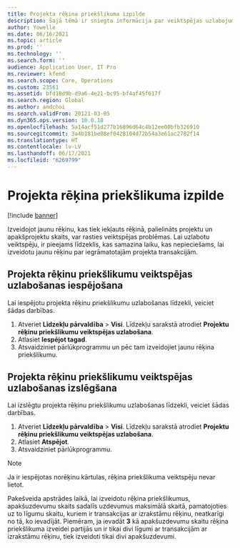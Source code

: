 ```yaml
---
title: Projekta rēķina priekšlikuma izpilde
description: Šajā tēmā ir sniegta informācija par veiktspējas uzlabojumiem projekta rēķinu priekšlikumiem.
author: Yowelle
ms.date: 06/16/2021
ms.topic: article
ms.prod: ''
ms.technology: ''
ms.search.form: ''
audience: Application User, IT Pro
ms.reviewer: kfend
ms.search.scope: Core, Operations
ms.custom: 23561
ms.assetid: bfd18d9b-d9a6-4e21-bc95-bf4af45f617f
ms.search.region: Global
ms.author: andchoi
ms.search.validFrom: 20121-03-05
ms.dyn365.ops.version: 10.0.18
ms.openlocfilehash: 5a14acf51d277b16896d64c4b12ee00bfb326910
ms.sourcegitcommit: 3a4b181be08ef0428104d72b54a3e61ac2782f14
ms.translationtype: HT
ms.contentlocale: lv-LV
ms.lasthandoff: 06/17/2021
ms.locfileid: "6269799"
---
```

# <a name="project-invoice-proposal-performance"></a>Projekta rēķina priekšlikuma izpilde

[!include [banner](../includes/banner.md)]

Izveidojot jaunu rēķinu, kas tiek iekļauts rēķinā, palielināts projektu un apakšprojektu skaits, var rasties veiktspējas problēmas. Lai uzlabotu veiktspēju, ir pieejams līdzeklis, kas samazina laiku, kas nepieciešams, lai izveidotu jaunu rēķinu par iegrāmatotajām projekta transakcijām.

## <a name="enable-project-invoice-proposal-performance-enhancement"></a>Projekta rēķinu priekšlikumu veiktspējas uzlabošanas iespējošana
Lai iespējotu projekta rēķinu priekšlikumu uzlabošanas līdzekli, veiciet šādas darbības.

1.  Atveriet **Līdzekļu pārvaldība** > **Visi**. Līdzekļu sarakstā atrodiet **Projektu rēķinu priekšlikumu veiktspējas uzlabošana**.
2.  Atlasiet **Iespējot tagad**.
3.  Atsvaidziniet pārlūkprogrammu un pēc tam izveidojiet jaunu rēķina priekšlikumu.

## <a name="turn-off-project-invoice-proposal-performance-enhancement"></a>Projekta rēķinu priekšlikumu veiktspējas uzlabošanas izslēgšana
Lai izslēgtu projekta rēķinu priekšlikumu uzlabošanas līdzekli, veiciet šādas darbības.

1.  Atveriet **Līdzekļu pārvaldība** > **Visi**. Līdzekļu sarakstā atrodiet **Projektu rēķinu priekšlikumu veiktspējas uzlabošana**.
2.  Atlasiet **Atspējot**.
3.  Atsvaidziniet pārlūkprogrammu.

> [!NOTE]
> Ja ir iespējotas norēķinu kārtulas, rēķina priekšlikuma veiktspēju nevar lietot.
> 
> Pakešveida apstrādes laikā, lai izveidotu rēķina priekšlikumus, apakšuzdevumu skaits sadalīs uzdevumus maksimālā skaitā, pamatojoties uz to līgumu skaitu, kuriem ir transakcijas ar izrakstāmu rēķinu, neatkarīgi no tā, ko ievadījāt. Piemēram, ja ievadāt **3** kā apakšuzdevumu skaitu rēķina priekšlikuma izveidei partijās un ir tikai divi līgumi ar transakcijām ar izrakstāmu rēķinu, tiek izveidoti tikai divi apakšuzdevumi.
